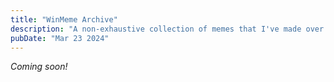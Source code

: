 ```yaml
---
title: "WinMeme Archive"
description: "A non-exhaustive collection of memes that I've made over the years."
pubDate: "Mar 23 2024"
---
```


_Coming soon!_
